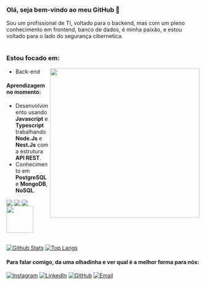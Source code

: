 ### Olá, seja bem-vindo ao meu GitHub 👋

  Sou um profissional de TI, voltado para o backend, mas com um pleno conhecimento em frontend, banco de dados, é minha paixão, e estou voltado para o lado do segurança cibernetica.

#

### Estou focado em:

  <img align='right' src='https://user-images.githubusercontent.com/94023985/151900649-8d2a4ceb-adf4-4b06-bcf4-5af039555308.png' width='390px' />

  - Back-end
  
  #### Aprendizagem no momento:

  -   Desenvolvimento usando **Javascript** e **Typescript** trabalhando **Node.Js** e **Nest.Js** com a estrutura **API REST**.
  -   Conhecimento em **PostgreSQL** e **MongoDB**, **NoSQL**.

<div style="display: inline_block"> 
  <img align="center" alt"javascript" src="https://img.shields.io/badge/JavaScript-F7DF1E?style=for-the-badge&logo=javascript&logoColor=black" />
  <img align="center" alt"node.js" src="https://img.shields.io/badge/Node.js-43853D?style=for-the-badge&logo=node.js&logoColor=white" />
  <img align="center" alt"Postgresql" src="https://img.shields.io/badge/PostgreSQL-316192?style=for-the-badge&logo=postgresql&logoColor=white" />
  <img width="70px" align="center" alt"Nest.js" src="https://cdn.jsdelivr.net/gh/devicons/devicon/icons/nestjs/nestjs-plain-wordmark.svg" />
          
</div>

</div> <br>

[![Github Stats](https://github-readme-stats.vercel.app/api?username=adrianocruz01&theme=compact=true&count_private=true)](https://github.com/adrianocruz01/github-readme-stats)
[![Top Langs](https://github-readme-stats.vercel.app/api/top-langs/?username=anuraghazra&layout=compact)](https://github.com/anuraghazra/github-readme-stats)

#### Para falar comigo, da uma olhadinha e ver qual é a melhor forma para nós:
[![Instagram](https://img.shields.io/badge/Instagram-E4405F?style=for-the-badge&logo=instagram&logoColor=white)](https://www.instagram.com/adrianoutbox/)
[![LinkedIn](https://img.shields.io/badge/LinkedIn-0077B5?style=for-the-badge&logo=linkedin&logoColor=white)](https://www.linkedin.com/in/adriano-cruz-6b1793194/)
[![GitHub](https://img.shields.io/badge/GitHub-100000?style=for-the-badge&logo=github&logoColor=white)](https://github.com/AdrianoCruz01)
[![Email](https://img.shields.io/badge/Gmail-D14836?style=for-the-badge&logo=gmail&logoColor=white)](https://mail.google.com/mail/u/0/?tab=rm&ogbl#inbox?compose=CllgCJlLWnWnpHRpzgvLcTsKKpRMKgJSQdnNtFQjdddQvKHNmbSmdJlrxTLwSwFvxBNNHvHDQmL)
